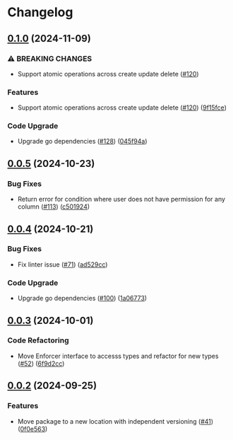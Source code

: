 # Changelog

## [0.1.0](https://github.com/cccteam/ccc/compare/columnset/v0.0.5...columnset/v0.1.0) (2024-11-09)


### ⚠ BREAKING CHANGES

* Support atomic operations across create update delete ([#120](https://github.com/cccteam/ccc/issues/120))

### Features

* Support atomic operations across create update delete ([#120](https://github.com/cccteam/ccc/issues/120)) ([9f15fce](https://github.com/cccteam/ccc/commit/9f15fce5c8022ca5c25b86dee12be0326212cc75))


### Code Upgrade

* Upgrade go dependencies ([#128](https://github.com/cccteam/ccc/issues/128)) ([045f94a](https://github.com/cccteam/ccc/commit/045f94a28f9dae9c2157fbbacfec73a904903d75))

## [0.0.5](https://github.com/cccteam/ccc/compare/columnset/v0.0.4...columnset/v0.0.5) (2024-10-23)


### Bug Fixes

* Return error for condition where user does not have permission for any column ([#113](https://github.com/cccteam/ccc/issues/113)) ([c501924](https://github.com/cccteam/ccc/commit/c5019244871bb407d755d4eab3634258260610a1))

## [0.0.4](https://github.com/cccteam/ccc/compare/columnset/v0.0.3...columnset/v0.0.4) (2024-10-21)


### Bug Fixes

* Fix linter issue ([#71](https://github.com/cccteam/ccc/issues/71)) ([ad529cc](https://github.com/cccteam/ccc/commit/ad529cc66dd098c9563269c3153df37caefab48c))


### Code Upgrade

* Upgrade go dependencies ([#100](https://github.com/cccteam/ccc/issues/100)) ([1a06773](https://github.com/cccteam/ccc/commit/1a06773790bbed65aed1ea5a3567f4a4cab6fbac))

## [0.0.3](https://github.com/cccteam/ccc/compare/columnset/v0.0.2...columnset/v0.0.3) (2024-10-01)


### Code Refactoring

* Move Enforcer interface to accesss types and refactor for new types ([#52](https://github.com/cccteam/ccc/issues/52)) ([6f9d2cc](https://github.com/cccteam/ccc/commit/6f9d2ccab7419b7cbc9c7308951c0a3402fbb322))

## [0.0.2](https://github.com/cccteam/ccc/compare/columnset-v0.0.1...columnset/v0.0.2) (2024-09-25)


### Features

* Move package to a new location with independent versioning ([#41](https://github.com/cccteam/ccc/issues/41)) ([0f0e563](https://github.com/cccteam/ccc/commit/0f0e5637c1e71efb95e4bc81ab8995ab44036fe7))
